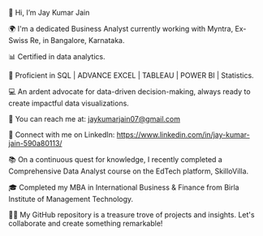 👋 Hi, I’m Jay Kumar Jain 

🌍 I'm a dedicated Business Analyst currently working with Myntra, Ex-Swiss Re, in Bangalore, Karnataka.

📊 Certified in data analytics.

💼 Proficient in SQL | ADVANCE EXCEL | TABLEAU | POWER BI | Statistics.

💻 An ardent advocate for data-driven decision-making, always ready to create impactful data visualizations.

📧 You can reach me at: jaykumarjain07@gmail.com

🔗 Connect with me on LinkedIn: https://www.linkedin.com/in/jay-kumar-jain-590a80113/ 

📚 On a continuous quest for knowledge, I recently completed a Comprehensive Data Analyst course on the EdTech platform, SkilloVilla.

🎓 Completed my MBA in International Business & Finance from Birla Institute of Management Technology.

👨‍💻 My GitHub repository is a treasure trove of projects and insights. Let's collaborate and create something remarkable!
